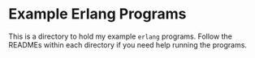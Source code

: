 # Example Erlang Programs
This is a directory to hold my example `erlang` programs. Follow the READMEs within each directory if you need help running the programs.